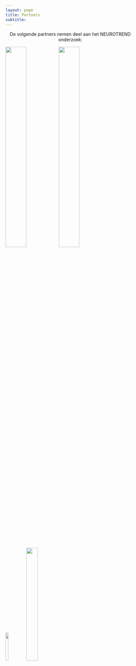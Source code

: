 ```yaml
---
layout: page
title: Partners
subtitle:
---
```





<div align="center"> 
<p>
De volgende partners nemen deel aan het NEUROTREND onderzoek:
</p>
</div>

<html>
<head>
<style>
* {
  box-sizing: border-box;
}

.column {
  float: left;
  width: 50%;
  padding: 5px;
}

.row::after {
  content: "";
  clear: both;
  display: table;
}

</style>
</head>
<body>

<div class="row">
  <div class="column">
    <img src="{{ 'img/tuelogo.png' | relative_url }}"  style="width:40%" />
    <img src="{{ 'img/kempenhaeghelogo.png' | relative_url }}"   style="width:40%" />
  </div>
  <div class="column">
    <img src="{{ 'img/philipslogo.png' | relative_url }}"  style="width:15%" />
    <img src="{{ 'img/eindhovenenginelogo.png' | relative_url }}"  style="width:30%" />
  </div>
</div>


